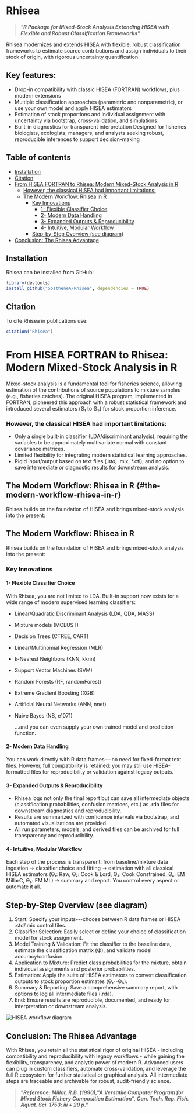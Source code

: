 # Rhisea

> ***"R Package for Mixed-Stock Analysis Extending HISEA with Flexible and Robust Classification Frameworks"***

Rhisea modernizes and extends HISEA with flexible, robust classification frameworks to estimate source contributions and assign individuals to their stock of origin, with rigorous uncertainty quantification.

## Key features:

-   Drop-in compatibility with classic HISEA (FORTRAN) workflows, plus modern extensions
-   Multiple classification approaches (parametric and nonparametric), or use your own model and apply HISEA estimators
-   Estimation of stock proportions and individual assignment with uncertainty via bootstrap, cross-validation, and simulations
-   Built-in diagnostics for transparent interpretation Designed for fisheries biologists, ecologists, managers, and analysts seeking robust, reproducible inferences to support decision-making

## Table of contents

-   [Installation](#installation)
-   [Citation](#citation)
-   [From HISEA FORTRAN to Rhisea: Modern Mixed-Stock Analysis in R](#from-hisea-fortran-to-rhisea-modern-mixed-stock-analysis-in-r)
    -   [However, the classical HISEA had important limitations:](#however-the-classical-hisea-had-important-limitations)
    -   [The Modern Workflow: Rhisea in R](#the-modern-workflow-rhisea-in-r)
        -   [Key Innovations](#key-innovations)
            -   [1- Flexible Classifier Choice](#1--flexible-classifier-choice)
            -   [2- Modern Data Handling](#2--modern-data-handling)
            -   [3- Expanded Outputs & Reproducibility](#3--expanded-outputs--reproducibility)
            -   [4- Intuitive, Modular Workflow](#4--intuitive-modular-workflow)
        -   [Step-by-Step Overview (see diagram)](#step-by-step-overview-see-diagram)
-   [Conclusion: The Rhisea Advantage](#conclusion-the-rhisea-advantage)

## Installation

Rhisea can be installed from GitHub:

``` r
library(devtools)
install_github("SostheneA/Rhisea", dependencies = TRUE)
```

## Citation

To cite Rhisea in publications use:

``` r
citation("Rhisea")
```


# From HISEA FORTRAN to Rhisea: Modern Mixed-Stock Analysis in R

Mixed-stock analysis is a fundamental tool for fisheries science, allowing estimation of the contributions of source populations to mixture samples (e.g., fisheries catches). The original HISEA program, implemented in FORTRAN, pioneered this approach with a robust statistical framework and introduced several estimators (Θ₁ to Θ₅) for stock proportion inference.


### However, the classical HISEA had important limitations:

-   Only a single built-in classifier (LDA/discriminant analysis), requiring the variables to be approximately multivariate normal with constant covariance matrices.
-   Limited flexibility for integrating modern statistical learning approaches.
-   Rigid input/output based on text files (*.std,* .mix, \*.ctl), and no option to save intermediate or diagnostic results for downstream analysis.


## The Modern Workflow: Rhisea in R {#the-modern-workflow-rhisea-in-r}

Rhisea builds on the foundation of HISEA and brings mixed-stock analysis into the present:

## The Modern Workflow: Rhisea in R

Rhisea builds on the foundation of HISEA and brings mixed-stock analysis into the present:

### Key Innovations

#### 1- Flexible Classifier Choice

With Rhisea, you are not limited to LDA. Built-in support now exists for a wide range of modern supervised learning classifiers:

-   Linear/Quadratic Discriminant Analysis (LDA, QDA, MASS)

-   Mixture models (MCLUST)

-   Decision Trees (CTREE, CART)

-   Linear/Multinomial Regression (MLR)

-   k-Nearest Neighbors (KNN, kknn)

-   Support Vector Machines (SVM)

-   Random Forests (RF, randomForest)

-   Extreme Gradient Boosting (XGB)

-   Artificial Neural Networks (ANN, nnet)

-   Naive Bayes (NB, e1071)

    ...and you can even supply your own trained model and prediction function.

#### 2- Modern Data Handling

You can work directly with R data frames---no need for fixed-format text files. However, full compatibility is retained: you may still use HISEA-formatted files for reproducibility or validation against legacy outputs.

#### 3- Expanded Outputs & Reproducibility

-   Rhisea logs not only the final report but can save all intermediate objects (classification probabilities, confusion matrices, etc.) as .rda files for downstream diagnostics and reproducibility.
-   Results are summarized with confidence intervals via bootstrap, and automated visualizations are provided.
-   All run parameters, models, and derived files can be archived for full transparency and reproducibility.

#### 4- Intuitive, Modular Workflow

Each step of the process is transparent: from baseline/mixture data ingestion → classifier choice and fitting → estimation with all classical HISEA estimators (Θ₁: Raw, Θ₂: Cook & Lord, Θ₃: Cook Constrained, Θ₄: EM MillarC, Θ₅: EM ML) → summary and report. You control every aspect or automate it all.


## Step-by-Step Overview (see diagram)


1.  Start: Specify your inputs---choose between R data frames or HISEA .std/.mix control files.
2.  Classifier Selection: Easily select or define your choice of classification model for stock assignment.
3.  Model Training & Validation: Fit the classifier to the baseline data, estimate the classification matrix (Φ), and validate model accuracy/confusion.
4.  Application to Mixture: Predict class probabilities for the mixture, obtain individual assignments and posterior probabilities.
5.  Estimation: Apply the suite of HISEA estimators to convert classification outputs to stock proportion estimates (Θ₁--Θ₅).
6.  Summary & Reporting: Save a comprehensive summary report, with options to log all intermediate files (.rda).
7.  End: Ensure results are reproducible, documented, and ready for interpretation or downstream analysis.

![HISEA workflow diagram](man/figures/HISEA_Mermaid.png)


## Conclusion: The Rhisea Advantage 

With Rhisea, you retain all the statistical rigor of original HISEA - including compatibility and reproducibility with legacy workflows - while gaining the flexibility, transparency, and analytic power of modern R. Advanced users can plug in custom classifiers, automate cross-validation, and leverage the full R ecosystem for further statistical or graphical analysis. All intermediate steps are traceable and archivable for robust, audit-friendly science.

> ***"Reference: Millar, R.B. (1990),"A Versatile Computer Program for Mixed Stock Fishery Composition Estimation", Can. Tech. Rep. Fish. Aquat. Sci. 1753: iii + 29 p."***
